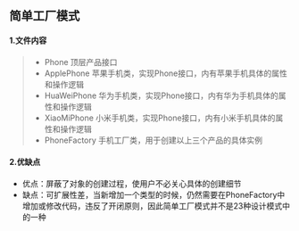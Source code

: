 ## 简单工厂模式
#### 1.文件内容
> - Phone 顶层产品接口
> - ApplePhone 苹果手机类，实现Phone接口，内有苹果手机具体的属性和操作逻辑
> - HuaWeiPhone 华为手机类，实现Phone接口，内有华为手机具体的属性和操作逻辑
> - XiaoMiPhone 小米手机类，实现Phone接口，内有小米手机具体的属性和操作逻辑
> - PhoneFactory 手机工厂类，用于创建以上三个产品的具体实例
#### 2.优缺点
- 优点：屏蔽了对象的创建过程，使用户不必关心具体的创建细节
- 缺点：可扩展性差，当新增加一个类型的时候，仍然需要在PhoneFactory中增加或修改代码，违反了开闭原则，因此简单工厂模式并不是23种设计模式中的一种